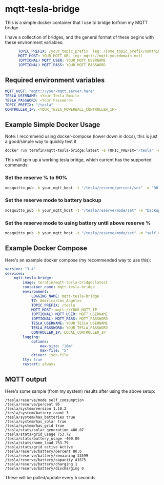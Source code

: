 # mqtt-tesla-bridge

This is a simple docker container that I use to bridge to/from my MQTT bridge.

I have a collection of bridges, and the general format of these begins with these environment variables:

```yaml
      TOPIC_PREFIX: /your_topic_prefix  (eg: /some_topic_prefix/somthing)
      MQTT_HOST: YOUR_MQTT_URL (eg: mqtt://mqtt.yourdomain.net)
      (OPTIONAL) MQTT_USER: YOUR_MQTT_USERNAME
      (OPTIONAL) MQTT_PASS: YOUR_MQTT_PASSWORD
```

## Required environment variables

```yaml
MQTT_HOST: "mqtt://your-mqtt.server.here"
TESLA_USERNAME: <Your Tesla Email>
TESLA_PASSWORD: <Your Password>
TOPIC_PREFIX: "/tesla"
CONTROLLER_IP: <YOUR_TESLA_POWERWALL_CONTROLLER_IP>
```

## Example Simple Docker Usage

Note: I recommend using docker-compose (lower down in docs), this is just a good/simple way to quickly test it

```bash
docker run terafin/mqtt-tesla-bridge:latest -e TOPIC_PREFIX="/tesla" -e TESLA_USERNAME="bob@joe.com" -e TESLA_PASSWORD="yourFancyPassword" -e MQTT_HOST="mqtt://mymqtt.local.address" -e CONTROLLER_IP="YOUR_CONTROLLER_IP"
```

This will spin up a working tesla bridge, which current has the supported commands:

### Set the reserve % to 90%

```bash
mosquitto_pub -h your_mqtt_host -t "/tesla/reserve/percent/set" -m "90"
```

### Set the reserve mode to battery backup

```bash
mosquitto_pub -h your_mqtt_host -t "/tesla/reserve/mode/set" -m "backup"
```

### Set the reserve mode to using battery until above reserve %

```bash
mosquitto_pub -h your_mqtt_host -t "/tesla/reserve/mode/set" -m "self_consumption"
```

## Example Docker Compose

Here's an example docker compose
(my recommended way to use this):

```yaml
version: "3.4"
services:
    mqtt-tesla-bridge:
        image: terafin/mqtt-tesla-bridge:latest
        container_name: mqtt-tesla-bridge
        environment:
            LOGGING_NAME: mqtt-tesla-bridge
            TZ: America/Los_Angeles
            TOPIC_PREFIX: /tesla
            MQTT_HOST: mqtt://YOUR_MQTT_IP
            (OPTIONAL) MQTT_USER: MQTT_USERNAME
            (OPTIONAL) MQTT_PASS: MQTT_PASSWORD
            TESLA_USERNAME: YOUR_TESLA_USERNAME
            TESLA_PASSWORD: YOUR_TESLA_PASSWORD
            CONTROLLER_IP: LOCAL_CONTROLLER_IP
        logging:
            options:
                max-size: "10m"
                max-file: "5"
            driver: json-file
        tty: true
        restart: always
```

## MQTT output

Here's some sample (from my system) results after using the above setup:

```log
/tesla/reserve/mode self_consumption
/tesla/reserve/percent 95
/tesla/system/version 1.10.2
/tesla/system/battery_count 3
/tesla/system/has_batteries true
/tesla/system/has_solar true
/tesla/system/has_grid true
/tesla/stats/solar_generation 400.07
/tesla/stats/grid_usage 753.72
/tesla/stats/battery_usage -400.00
/tesla/stats/home_load 753.79
/tesla/stats/grid_active Active
/tesla/reserve/battery/percent 80.6
/tesla/reserve/battery/remaining 33599
/tesla/reserve/battery/capacity 41675
/tesla/reserve/battery/charging 1
/tesla/reserve/battery/discharging 0
```

These will be polled/update every 5 seconds
